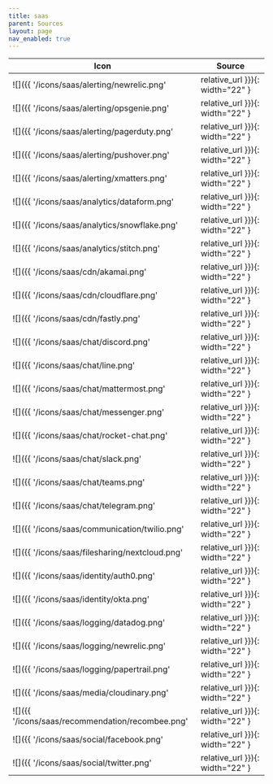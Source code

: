 ```yaml
---
title: saas
parent: Sources
layout: page
nav_enabled: true
---
```


| Icon | Source |
|-----|-----|
|![]({{ '/icons/saas/alerting/newrelic.png' | relative_url }}){: width="22" }|`Saas::Alerting.newrelic`{: .language-ruby .highlighter-rouge .highlight style="font-size: 14px"}|
|![]({{ '/icons/saas/alerting/opsgenie.png' | relative_url }}){: width="22" }|`Saas::Alerting.opsgenie`{: .language-ruby .highlighter-rouge .highlight style="font-size: 14px"}|
|![]({{ '/icons/saas/alerting/pagerduty.png' | relative_url }}){: width="22" }|`Saas::Alerting.pagerduty`{: .language-ruby .highlighter-rouge .highlight style="font-size: 14px"}|
|![]({{ '/icons/saas/alerting/pushover.png' | relative_url }}){: width="22" }|`Saas::Alerting.pushover`{: .language-ruby .highlighter-rouge .highlight style="font-size: 14px"}|
|![]({{ '/icons/saas/alerting/xmatters.png' | relative_url }}){: width="22" }|`Saas::Alerting.xmatters`{: .language-ruby .highlighter-rouge .highlight style="font-size: 14px"}|
|![]({{ '/icons/saas/analytics/dataform.png' | relative_url }}){: width="22" }|`Saas::Analytics.dataform`{: .language-ruby .highlighter-rouge .highlight style="font-size: 14px"}|
|![]({{ '/icons/saas/analytics/snowflake.png' | relative_url }}){: width="22" }|`Saas::Analytics.snowflake`{: .language-ruby .highlighter-rouge .highlight style="font-size: 14px"}|
|![]({{ '/icons/saas/analytics/stitch.png' | relative_url }}){: width="22" }|`Saas::Analytics.stitch`{: .language-ruby .highlighter-rouge .highlight style="font-size: 14px"}|
|![]({{ '/icons/saas/cdn/akamai.png' | relative_url }}){: width="22" }|`Saas::Cdn.akamai`{: .language-ruby .highlighter-rouge .highlight style="font-size: 14px"}|
|![]({{ '/icons/saas/cdn/cloudflare.png' | relative_url }}){: width="22" }|`Saas::Cdn.cloudflare`{: .language-ruby .highlighter-rouge .highlight style="font-size: 14px"}|
|![]({{ '/icons/saas/cdn/fastly.png' | relative_url }}){: width="22" }|`Saas::Cdn.fastly`{: .language-ruby .highlighter-rouge .highlight style="font-size: 14px"}|
|![]({{ '/icons/saas/chat/discord.png' | relative_url }}){: width="22" }|`Saas::Chat.discord`{: .language-ruby .highlighter-rouge .highlight style="font-size: 14px"}|
|![]({{ '/icons/saas/chat/line.png' | relative_url }}){: width="22" }|`Saas::Chat.line`{: .language-ruby .highlighter-rouge .highlight style="font-size: 14px"}|
|![]({{ '/icons/saas/chat/mattermost.png' | relative_url }}){: width="22" }|`Saas::Chat.mattermost`{: .language-ruby .highlighter-rouge .highlight style="font-size: 14px"}|
|![]({{ '/icons/saas/chat/messenger.png' | relative_url }}){: width="22" }|`Saas::Chat.messenger`{: .language-ruby .highlighter-rouge .highlight style="font-size: 14px"}|
|![]({{ '/icons/saas/chat/rocket-chat.png' | relative_url }}){: width="22" }|`Saas::Chat.rocket_chat`{: .language-ruby .highlighter-rouge .highlight style="font-size: 14px"}|
|![]({{ '/icons/saas/chat/slack.png' | relative_url }}){: width="22" }|`Saas::Chat.slack`{: .language-ruby .highlighter-rouge .highlight style="font-size: 14px"}|
|![]({{ '/icons/saas/chat/teams.png' | relative_url }}){: width="22" }|`Saas::Chat.teams`{: .language-ruby .highlighter-rouge .highlight style="font-size: 14px"}|
|![]({{ '/icons/saas/chat/telegram.png' | relative_url }}){: width="22" }|`Saas::Chat.telegram`{: .language-ruby .highlighter-rouge .highlight style="font-size: 14px"}|
|![]({{ '/icons/saas/communication/twilio.png' | relative_url }}){: width="22" }|`Saas::Communication.twilio`{: .language-ruby .highlighter-rouge .highlight style="font-size: 14px"}|
|![]({{ '/icons/saas/filesharing/nextcloud.png' | relative_url }}){: width="22" }|`Saas::Filesharing.nextcloud`{: .language-ruby .highlighter-rouge .highlight style="font-size: 14px"}|
|![]({{ '/icons/saas/identity/auth0.png' | relative_url }}){: width="22" }|`Saas::Identity.auth0`{: .language-ruby .highlighter-rouge .highlight style="font-size: 14px"}|
|![]({{ '/icons/saas/identity/okta.png' | relative_url }}){: width="22" }|`Saas::Identity.okta`{: .language-ruby .highlighter-rouge .highlight style="font-size: 14px"}|
|![]({{ '/icons/saas/logging/datadog.png' | relative_url }}){: width="22" }|`Saas::Logging.datadog`{: .language-ruby .highlighter-rouge .highlight style="font-size: 14px"}|
|![]({{ '/icons/saas/logging/newrelic.png' | relative_url }}){: width="22" }|`Saas::Logging.newrelic`{: .language-ruby .highlighter-rouge .highlight style="font-size: 14px"}|
|![]({{ '/icons/saas/logging/papertrail.png' | relative_url }}){: width="22" }|`Saas::Logging.papertrail`{: .language-ruby .highlighter-rouge .highlight style="font-size: 14px"}|
|![]({{ '/icons/saas/media/cloudinary.png' | relative_url }}){: width="22" }|`Saas::Media.cloudinary`{: .language-ruby .highlighter-rouge .highlight style="font-size: 14px"}|
|![]({{ '/icons/saas/recommendation/recombee.png' | relative_url }}){: width="22" }|`Saas::Recommendation.recombee`{: .language-ruby .highlighter-rouge .highlight style="font-size: 14px"}|
|![]({{ '/icons/saas/social/facebook.png' | relative_url }}){: width="22" }|`Saas::Social.facebook`{: .language-ruby .highlighter-rouge .highlight style="font-size: 14px"}|
|![]({{ '/icons/saas/social/twitter.png' | relative_url }}){: width="22" }|`Saas::Social.twitter`{: .language-ruby .highlighter-rouge .highlight style="font-size: 14px"}|
